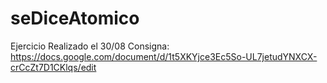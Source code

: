 # seDiceAtomico
Ejercicio Realizado el 30/08
Consigna: https://docs.google.com/document/d/1t5XKYjce3Ec5So-UL7jetudYNXCX-crCcZt7D1CKlqs/edit

